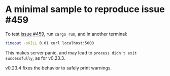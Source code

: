 # A minimal sample to reproduce issue #459

To test [issue #459](https://github.com/ohkami-rs/ohkami/issues/459), run `cargo run`, and in another terminal:

```sh
timeout -sKILL 0.01 curl localhost:5000
```

This makes server panic, and may lead to `process didn't exit successfully`, as for v0.23.3.

v0.23.4 fixes the behavior to safely print warnings.
